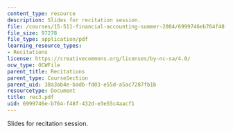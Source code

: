 ```yaml
---
content_type: resource
description: Slides for recitation session.
file: /courses/15-511-financial-accounting-summer-2004/6999746eb764f48f432de3e55c4aacf1_rec3.pdf
file_size: 97278
file_type: application/pdf
learning_resource_types:
- Recitations
license: https://creativecommons.org/licenses/by-nc-sa/4.0/
ocw_type: OCWFile
parent_title: Recitations
parent_type: CourseSection
parent_uid: 38a3ab4e-badb-fd03-e55d-a5ac7287fb1b
resourcetype: Document
title: rec3.pdf
uid: 6999746e-b764-f48f-432d-e3e55c4aacf1
---
```

Slides for recitation session.
